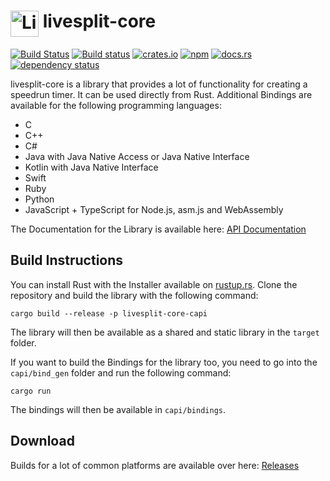 <h1> <img src="https://raw.githubusercontent.com/LiveSplit/LiveSplit/master/LiveSplit/Resources/Icon.png" alt="LiveSplit" height="42" width="45" align="top"/> livesplit-core</h1>

[![Build Status](https://travis-ci.org/LiveSplit/livesplit-core.svg?branch=master)](https://travis-ci.org/LiveSplit/livesplit-core)
[![Build status](https://ci.appveyor.com/api/projects/status/bvv4un099w94kari/branch/master?svg=true)](https://ci.appveyor.com/project/CryZe/livesplit-core/branch/master)
[![crates.io](https://img.shields.io/crates/v/livesplit-core.svg)](https://crates.io/crates/livesplit-core)
[![npm](https://img.shields.io/npm/v/livesplit-core.svg)](https://www.npmjs.com/package/livesplit-core)
[![docs.rs](https://docs.rs/livesplit-core/badge.svg)](https://docs.rs/livesplit-core/)
[![dependency status](https://deps.rs/repo/github/LiveSplit/livesplit-core/status.svg)](https://deps.rs/repo/github/LiveSplit/livesplit-core)

livesplit-core is a library that provides a lot of functionality for creating a speedrun timer.
It can be used directly from Rust.
Additional Bindings are available for the following programming languages:

 - C
 - C++
 - C#
 - Java with Java Native Access or Java Native Interface
 - Kotlin with Java Native Interface
 - Swift
 - Ruby
 - Python
 - JavaScript + TypeScript for Node.js, asm.js and WebAssembly

The Documentation for the Library is available here: [API Documentation](https://docs.rs/livesplit-core/)

## Build Instructions

You can install Rust with the Installer available on [rustup.rs](https://rustup.rs/).
Clone the repository and build the library with the following command:

```
cargo build --release -p livesplit-core-capi
```

The library will then be available as a shared and static library in the `target` folder.

If you want to build the Bindings for the library too, you need to go into the `capi/bind_gen` folder and run the following command:

```
cargo run
```

The bindings will then be available in `capi/bindings`.

## Download

Builds for a lot of common platforms are available over here: [Releases](https://github.com/LiveSplit/livesplit-core/releases)
